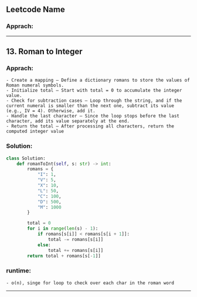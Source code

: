 ## Leetcode Name
### Apprach:


------------------

## 13. Roman to Integer
### Apprach:
    - Create a mapping – Define a dictionary romans to store the values of Roman numeral symbols.
	- Initialize total – Start with total = 0 to accumulate the integer value.
	- Check for subtraction cases – Loop through the string, and if the current numeral is smaller than the next one, subtract its value (e.g., IV = 4). Otherwise, add it.
	- Handle the last character – Since the loop stops before the last character, add its value separately at the end.
	- Return the total – After processing all characters, return the computed integer value
### Solution:
```py
class Solution:
    def romanToInt(self, s: str) -> int:
        romans = {
            "I": 1,
            "V": 5,
            "X": 10,
            "L": 50,
            "C": 100,
            "D": 500,
            "M": 1000
        }

        total = 0
        for i in range(len(s) - 1):
            if romans[s[i]] < romans[s[i + 1]]:
                total -= romans[s[i]]
            else:
                total += romans[s[i]]
        return total + romans[s[-1]]
```

### runtime:
    - o(n), singe for loop to check over each char in the roman word

------------------